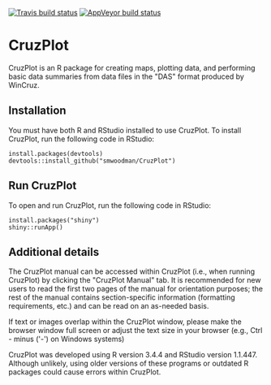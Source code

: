 <!-- badges: start -->
  [![Travis build status](https://travis-ci.org/smwoodman/CruzPlot.svg?branch=master)](https://travis-ci.org/smwoodman/CruzPlot)
  [![AppVeyor build status](https://ci.appveyor.com/api/projects/status/github/smwoodman/CruzPlot?branch=master&svg=true)](https://ci.appveyor.com/project/smwoodman/CruzPlot)
<!-- badges: end -->
  
# CruzPlot
CruzPlot is an R package for creating maps, plotting data, and performing basic data summaries from data files in the "DAS" format produced by WinCruz.

## Installation
You must have both R and RStudio installed to use CruzPlot. To install CruzPlot, run the following code in RStudio:
```{r}
install.packages(devtools)
devtools::install_github("smwoodman/CruzPlot")
```

## Run CruzPlot
To open and run CruzPlot, run the following code in RStudio:
```{r}
install.packages("shiny")
shiny::runApp()
```

## Additional details
The CruzPlot manual can be accessed within CruzPlot (i.e., when running CruzPlot) by clicking the "CruzPlot Manual" tab. It is recommended for new users to read the first two pages of the manual for orientation purposes; the rest of the manual contains section-specific information (formatting requirements, etc.) and can be read on an as-needed basis.

If text or images overlap within the CruzPlot window, please make the browser window full screen or adjust the text size in your browser (e.g., Ctrl - minus ('-') on Windows systems)

CruzPlot was developed using R version 3.4.4 and RStudio version 1.1.447. Although unlikely, using older versions of these programs or outdated R packages could cause errors within CruzPlot.
